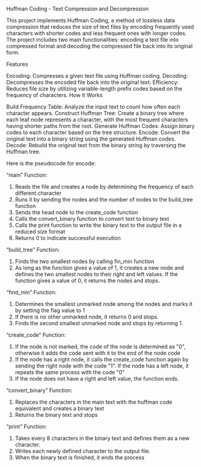 Huffman Coding - Text Compression and Decompression

This project implements Huffman Coding, a method of lossless data compression that reduces the size of text files by encoding frequently used characters with shorter codes and less frequent ones with longer codes. The project includes two main functionalities: encoding a text file into compressed format and decoding the compressed file back into its original form.

Features

Encoding: Compresses a given text file using Huffman coding.
Decoding: Decompresses the encoded file back into the original text.
Efficiency: Reduces file size by utilizing variable-length prefix codes based on the frequency of characters.
How It Works

Build Frequency Table: Analyze the input text to count how often each character appears.
Construct Huffman Tree: Create a binary tree where each leaf node represents a character, with the most frequent characters having shorter paths from the root.
Generate Huffman Codes: Assign binary codes to each character based on the tree structure.
Encode: Convert the original text into a binary string using the generated Huffman codes.
Decode: Rebuild the original text from the binary string by traversing the Huffman tree.

Here is the pseudocode for encode: 

“main” Function:
1) Reads the file and creates a node by determining the frequency of each different character
2) Runs it by sending the nodes and the number of nodes to the build_tree function
3) Sends the head node to the create_code function
4) Calls the convert_binary function to convert text to binary text
5) Calls the print function to write the binary text to the output file in a reduced size format
6) Returns 0 to indicate successful execution

“build_tree” Function:
1) Finds the two smallest nodes by calling fin_min function
2) As long as the function gives a value of 1, it creates a new node and defines the two smallest nodes to their right and left values. If the function gives a value of 0, it returns the nodes and stops.

“find_min” Function:
1) Determines the smallest unmarked node among the nodes and marks it by setting the flag value to 1
2) If there is no other unmarked node, it returns 0 and stops.
3) Finds the second smallest unmarked node and stops by returning 1. 

“create_code” Function:
1) If the node is not marked, the code of the node is determined as "0", otherwise it adds the  code sent with it to the end of the node code
2) If the node has a right node, it calls the create_code function again by sending the right node  with the code "1". If the node has a left node, it repeats the same process with the code "0"
3) If the node does not have a right and left value, the function ends.

“convert_binary” Function:
1) Replaces the characters in the main text with the huffman code equivalent and creates a binary text
2) Returns the binary text and stops

“print” Function:
1) Takes every 8 characters in the binary text and defines them as a new character.
2) Writes each newly defined character to the output file.
3) When the binary text is finished, it ends the process
